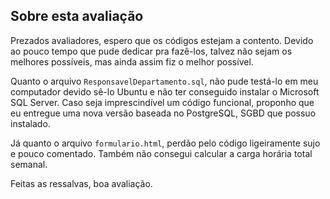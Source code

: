 ## Sobre esta avaliação

Prezados avaliadores, espero que os códigos estejam a contento. Devido ao
pouco tempo que pude dedicar pra fazê-los, talvez não sejam os melhores
possíveis, mas ainda assim fiz o melhor possível.

Quanto o arquivo `ResponsavelDepartamento.sql`, não pude testá-lo em meu
computador devido sê-lo Ubuntu e não ter conseguido instalar o Microsoft
SQL Server. Caso seja imprescindível um código funcional, proponho que eu
entregue uma nova versão baseada no PostgreSQL, SGBD que possuo instalado.

Já quanto o arquivo `formulario.html`, perdão pelo código ligeiramente
sujo e pouco comentado. Também não consegui calcular a carga horária total
semanal.

Feitas as ressalvas, boa avaliação.